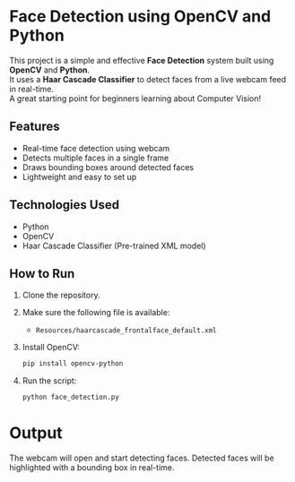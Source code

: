 # Face Detection using OpenCV and Python

This project is a simple and effective **Face Detection** system built using **OpenCV** and **Python**.  
It uses a **Haar Cascade Classifier** to detect faces from a live webcam feed in real-time.  
A great starting point for beginners learning about Computer Vision!

## Features
- Real-time face detection using webcam
- Detects multiple faces in a single frame
- Draws bounding boxes around detected faces
- Lightweight and easy to set up

## Technologies Used
- Python
- OpenCV
- Haar Cascade Classifier (Pre-trained XML model)

## How to Run
1. Clone the repository.

2. Make sure the following file is available:
   - `Resources/haarcascade_frontalface_default.xml`

3. Install OpenCV:
   ```bash
   pip install opencv-python

4. Run the script:
   ```bash
   python face_detection.py

# Output
The webcam will open and start detecting faces.
Detected faces will be highlighted with a bounding box in real-time.
